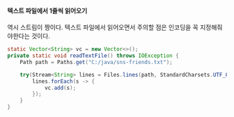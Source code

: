 #### 텍스트 파일에서 1줄씩 읽어오기
역시 스트림이 짱이다. 텍스트 파일에서 읽어오면서 주의할 점은 인코딩을 꼭 지정해줘야한다는 것이다.

```java
static Vector<String> vc = new Vector<>();
private static void readTextFile() throws IOException {
    Path path = Paths.get("C:/java/sns-friends.txt");

    try(Stream<String> lines = Files.lines(path, StandardCharsets.UTF_8)) {
        lines.forEach(s -> {
            vc.add(s);
        });
    }
}
```